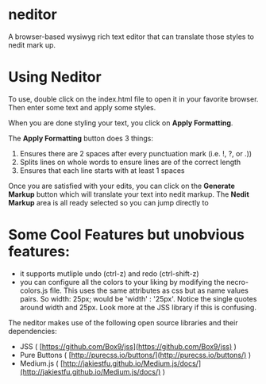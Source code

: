 # neditor
A browser-based wysiwyg rich text editor that can translate those styles to nedit mark up. 

# Using Neditor
To use, double click on the index.html file to open it in your favorite browser. Then enter some text and apply some styles. 

When you are done styling your text, you click on **Apply Formatting**.

The **Apply Formatting** button does 3 things:
1. Ensures there are 2 spaces after every punctuation mark (i.e. !, ?, or .))
2. Splits lines on whole words to ensure lines are of the correct length
3. Ensures that each line starts with at least 1 spaces

Once you are satisfied with your edits, you can click on the **Generate Markup** button which will translate your text into nedit markup. The **Nedit Markup** area is all ready selected so you can jump directly to 

# Some Cool Features but unobvious features:

* it supports mutliple undo (ctrl-z) and redo (ctrl-shift-z)
* you can configure all the colors to your liking by modifying the necro-colors.js file. This uses the same attributes as css  but as name values pairs. So width: 25px; would be 'width' : '25px'. Notice the single quotes around width and 25px. Look more at the JSS library if this is confusing. 
	
The neditor makes use of the following open source libraries and their dependencies:

* JSS ( [https://github.com/Box9/jss](https://github.com/Box9/jss) )
* Pure Buttons ( [http://purecss.io/buttons/](http://purecss.io/buttons/) )
* Medium.js ( [http://jakiestfu.github.io/Medium.js/docs/](http://jakiestfu.github.io/Medium.js/docs/) )
